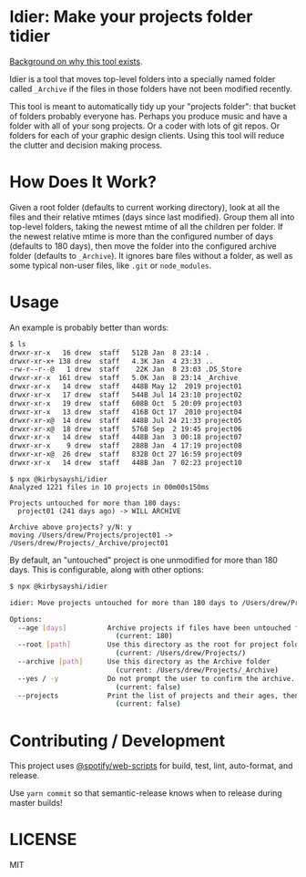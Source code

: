 # Idier: Make your projects folder tidier

[Background on why this tool exists](https://kirbysayshi.com/2020/01/05/keeping-my-digital-desk-clean-through-rules-and-tools.html).

Idier is a tool that moves top-level folders into a specially named folder called `_Archive` if the files in those folders have not been modified recently.

This tool is meant to automatically tidy up your "projects folder": that bucket of folders probably everyone has. Perhaps you produce music and have a folder with all of your song projects. Or a coder with lots of git repos. Or folders for each of your graphic design clients. Using this tool will reduce the clutter and decision making process.

# How Does It Work?

Given a root folder (defaults to current working directory), look at all the files and their relative mtimes (days since last modified). Group them all into top-level folders, taking the newest mtime of all the children per folder. If the newest relative mtime is more than the configured number of days (defaults to 180 days), then move the folder into the configured archive folder (defaults to `_Archive`). It ignores bare files without a folder, as well as some typical non-user files, like `.git` or `node_modules`.

# Usage

An example is probably better than words:

```sh
$ ls
drwxr-xr-x   16 drew  staff   512B Jan  8 23:14 .
drwxr-xr-x+ 138 drew  staff   4.3K Jan  4 23:33 ..
-rw-r--r--@   1 drew  staff    22K Jan  8 23:03 .DS_Store
drwxr-xr-x  161 drew  staff   5.0K Jan  8 23:14 _Archive
drwxr-xr-x   14 drew  staff   448B May 12  2019 project01
drwxr-xr-x   17 drew  staff   544B Jul 14 23:10 project02
drwxr-xr-x   19 drew  staff   608B Oct  5 20:09 project03
drwxr-xr-x   13 drew  staff   416B Oct 17  2010 project04
drwxr-xr-x@  14 drew  staff   448B Jul 24 21:33 project05
drwxr-xr-x@  18 drew  staff   576B Sep  2 19:45 project06
drwxr-xr-x   14 drew  staff   448B Jan  3 00:18 project07
drwxr-xr-x    9 drew  staff   288B Jan  4 17:19 project08
drwxr-xr-x@  26 drew  staff   832B Oct 27 16:59 project09
drwxr-xr-x   14 drew  staff   448B Jan  7 02:23 project10
```

```
$ npx @kirbysayshi/idier
Analyzed 1221 files in 10 projects in 00m00s150ms

Projects untouched for more than 180 days:
  project01 (241 days ago) -> WILL ARCHIVE

Archive above projects? y/N: y
moving /Users/drew/Projects/project01 -> /Users/drew/Projects/_Archive/project01
```

By default, an "untouched" project is one unmodified for more than 180 days. This is configurable, along with other options:

```sh
$ npx @kirbysayshi/idier

idier: Move projects untouched for more than 180 days to /Users/drew/Projects/_Archive!

Options:
  --age [days]          Archive projects if files have been untouched for this many days
                          (current: 180)
  --root [path]         Use this directory as the root for project folders
                          (current: /Users/drew/Projects/)
  --archive [path]      Use this directory as the Archive folder
                          (current: /Users/drew/Projects/_Archive)
  --yes / -y            Do not prompt the user to confirm the archive.
                          (current: false)
  --projects            Print the list of projects and their ages, then exit.
                          (current: false)
```

# Contributing / Development

This project uses [@spotify/web-scripts](https://github.com/spotify/web-scripts) for build, test, lint, auto-format, and release.

Use `yarn commit` so that semantic-release knows when to release during master builds!

# LICENSE

MIT